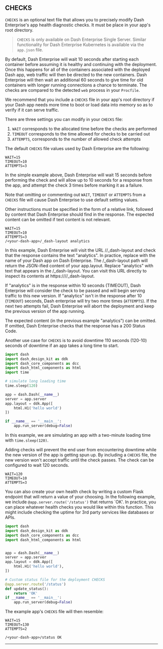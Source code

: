 ## CHECKS

`CHECKS` is an optional text file that allows you to precisely modify Dash 
Enterprise's app health diagnostic checks. It must be place in your app's root
directory.

> `CHECKS` is only available on Dash Enterprise Single Server. Similar functionality 
> for Dash Enterprise Kubernetes is available via the `app.json` file. 

By default, Dash Enterprise will wait 10 seconds after starting each container 
before assuming it is healthy and continuing with the deployment. Once this happens for 
all of the containers associated with the deployed Dash app, web traffic will then 
be directed to the new containers. Dash Enterprise will then wait an additional 60 
seconds to give time for old containers with longer running connections 
a chance to terminate. The checks are compared to the detected `web` process in your 
`Procfile`.

We recommend that you include a `CHECKS` file in your app's root directory if your 
Dash app needs more time to boot or load data into memory so as to verify if it 
can serve traffic. 

There are three settings you can modify in your `CHECKS` file:

1. `WAIT` corresponds to the allocated time before the checks are performed
2. `TIMEOUT` corresponds to the time allowed for checks to be carried out
3. `ATTEMPTS`, corresponds to the number of allowed check attempts

The default `CHECKS` file values used by Dash Enterprise are the following:

```
WAIT=15
TIMEOUT=10
ATTEMPTS=3
```

In the simple example above, Dash Enterprise will wait 15 seconds before performing 
the check and will allow up to 10 seconds for a response from the app, and attempt the 
check 3 times before marking it as a failure. 

Note that omitting or commenting out `WAIT`, `TIMEOUT` or `ATTEMPTS` from a `CHECKS` file will cause Dash Enterprise to use
default setting values. 

Other instructions must be specified in the form of a relative 
link, followed by content that Dash Enterprise should find in the response. 
The expected content can be omitted if text content is not relevant. 

```
WAIT=15
TIMEOUT=10
ATTEMPTS=3
/<your-dash-app>/_dash-layout analytics
```

In this example, Dash Enterprise will visit the URL /<your-dash-app>/_dash-layout and check that the response contains the text "analytics". In practice, replace <your-dash-app> with the name of your Dash app on Dash Enterprise. The /_dash-layout path will return the JSON-ified content of your app.layout. Replace "analytics" with text that appears in the /_dash-layout. You can visit this URL directly to inspect its contents at https://<your-dash-enterprise>/<your-dash-app>/_dash-layout.

If "analytics" is in the response within 10 seconds (TIMEOUT), Dash Enterprise will consider the check to be passed and will begin serving traffic to this new version. If "analytics" isn't in the response after 10 (`TIMEOUT`) seconds, Dash enterprise will try two more times (`ATTEMPTS`). If the next two attempts fail, Dash Enterprise will abort the deployment and keep the previous version of the app running.

The expected content (in the previous example "analytics") can be omitted. If omitted, Dash Enterprise checks that the response has a 200 Status Code.

Another use case for `CHECKS` is to avoid downtime 110 seconds (120-10) seconds 
of downtime if an app takes a long time to start.

```python
import dash
import dash_design_kit as ddk
import dash_core_components as dcc
import dash_html_components as html
import time

# simulate long loading time
time.sleep(120)

app = dash.Dash(__name__)
server = app.server
app.layout = ddk.App([
    html.H1('hello world')
])

if __name__ == '__main__':
    app.run_server(debug=False)
```

In this example, we are simulating an app with a two-minute loading time with
`time.sleep(120)`. 

Adding checks will prevent the end user from encountering downtime while the new version of the app is getting spun up. By including a `CHECKS` file, the new version won't accept traffic until the check passes. The check can be configured to wait 120 seconds.

```
WAIT=120
TIMEOUT=10
ATTEMPTS=3
```

You can also create your own health check by writing a custom Flask endpoint that will return
a value of your choosing. In the following example, we include  `@app.server.route('/status')` 
that returns `OK'. In practice, you can place whatever health checks you would like within this 
function. This might include checking the uptime for 3rd party services like databases or APIs.

```python
import dash
import dash_design_kit as ddk
import dash_core_components as dcc
import dash_html_components as html


app = dash.Dash(__name__)
server = app.server
app.layout = ddk.App([
    html.H1('hello world'),
])

# Custom status file for the deployment CHECKS
@app.server.route('/status')
def update_status():
    return 'OK'
if __name__ == '__main__':
    app.run_server(debug=False)

```

The example app's `CHECKS` file will then resemble:

```
WAIT=15
TIMEOUT=130
ATTEMPTS=2

/<your-dash-app>/status OK

```

---
